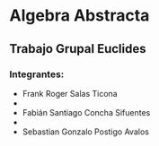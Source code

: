 # Algebra Abstracta
## Trabajo Grupal Euclides
### Integrantes:
- Frank Roger Salas Ticona
-
- Fabián Santiago Concha Sifuentes
-
- Sebastian Gonzalo Postigo Avalos
